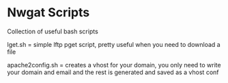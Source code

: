 Nwgat Scripts
=======

Collection of useful bash scripts

lget.sh = simple lftp pget script, pretty useful when you need to download a file

apache2config.sh = creates a vhost for your domain, you only need to write your domain and email and the rest is generated and saved as a vhost conf

